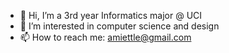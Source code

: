 - 👋 Hi, I’m a 3rd year Informatics major @ UCI
- 👀 I’m interested in computer science and design
- 📫 How to reach me: amiettle@gmail.com
